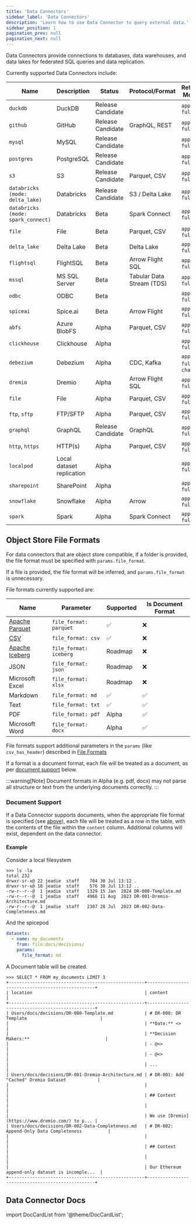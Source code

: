 ```yaml
---
title: 'Data Connectors'
sidebar_label: 'Data Connectors'
description: 'Learn how to use Data Connector to query external data.'
sidebar_position: 1
pagination_prev: null
pagination_next: null
---
```


Data Connectors provide connections to databases, data warehouses, and data lakes for federated SQL queries and data replication.

Currently supported Data Connectors include:

| Name                               | Description               | Status            | Protocol/Format           | Refresh Modes               | Supports [Ingestion][ingestion] | Supports Documents |
| ---------------------------------- | ------------------------- | ----------------- | ------------------------- | --------------------------- | ------------------------------- | ------------------ |
| `duckdb`                           | DuckDB                    | Release Candidate |                           | `append`, `full`            | ❌                              | ❌                 |
| `github`                           | GitHub                    | Release Candidate | GraphQL, REST             | `append`, `full`            | ❌                              | ❌                 |
| `mysql`                            | MySQL                     | Release Candidate |                           | `append`, `full`            | Roadmap                         | ❌                 |
| `postgres`                         | PostgreSQL                | Release Candidate |                           | `append`, `full`            | Roadmap                         | ❌                 |
| `s3`                               | S3                        | Release Candidate | Parquet, CSV              | `append`, `full`            | Roadmap                         | ✅                 |
| `databricks (mode: delta_lake)`    | Databricks                | Release Candidate | S3 / Delta Lake           | `append`, `full`            | Roadmap                         | ❌                 |
| `databricks (mode: spark_connect)` | Databricks                | Beta              | Spark Connect             | `append`, `full`            | Roadmap                         | ❌                 |
| `file`                             | File                      | Beta              | Parquet, CSV              | `append`, `full`            | Roadmap                         | ✅                 |
| `delta_lake`                       | Delta Lake                | Beta              | Delta Lake                | `append`, `full`            | Roadmap                         | ❌                 |
| `flightsql`                        | FlightSQL                 | Beta              | Arrow Flight SQL          | `append`, `full`            | ❌                              | ❌                 |
| `mssql`                            | MS SQL Server             | Beta              | Tabular Data Stream (TDS) | `append`, `full`            | ❌                              | ❌                 |
| `odbc`                             | ODBC                      | Beta              |                           | `append`, `full`            | ❌                              | ❌                 |
| `spiceai`                          | Spice.ai                  | Beta              | Arrow Flight              | `append`, `full`            | ✅                              | ❌                 |
| `abfs`                             | Azure BlobFS              | Alpha             | Parquet, CSV              | `append`, `full`            | Roadmap                         | ✅                 |
| `clickhouse`                       | Clickhouse                | Alpha             |                           | `append`, `full`            | ❌                              | ❌                 |
| `debezium`                         | Debezium                  | Alpha             | CDC, Kafka                | `append`, `full`, `changes` | ❌                              | ❌                 |
| `dremio`                           | Dremio                    | Alpha             | Arrow Flight SQL          | `append`, `full`            | ❌                              | ❌                 |
| `file`                             | File                      | Alpha             | Parquet, CSV              | `append`, `full`            | Roadmap                         | ✅                 |
| `ftp`, `sftp`                      | FTP/SFTP                  | Alpha             | Parquet, CSV              | `append`, `full`            | ❌                              | ✅                 |
| `graphql`                          | GraphQL                   | Release Candidate | GraphQL                   | `append`, `full`            | ❌                              | ❌                 |
| `http`, `https`                    | HTTP(s)                   | Alpha             | Parquet, CSV              | `append`, `full`            | ❌                              | ❌                 |
| `localpod`                         | Local dataset replication | Alpha             |                           | `append`, `full`            | ❌                              | ✅                 |
| `sharepoint`                       | SharePoint                | Alpha             |                           | `append`, `full`            | ❌                              | ✅                 |
| `snowflake`                        | Snowflake                 | Alpha             | Arrow                     | `append`, `full`            | Roadmap                         | ❌                 |
| `spark`                            | Spark                     | Alpha             | Spark Connect             | `append`, `full`            | ❌                              | ❌                 |

[ingestion]: https://docs.spiceai.org/features/data-ingestion

## Object Store File Formats

For data connectors that are object store compatible, if a folder is provided, the file format must be specified with `params.file_format`.

If a file is provided, the file format will be inferred, and `params.file_format` is unnecessary.

File formats currently supported are:

| Name                                          | Parameter              | Supported | Is Document Format |
| --------------------------------------------- | ---------------------- | --------- | ------------------ |
| [Apache Parquet](https://parquet.apache.org/) | `file_format: parquet` | ✅        | ❌                 |
| [CSV](/reference/file_format.md#csv)          | `file_format: csv`     | ✅        | ❌                 |
| [Apache Iceberg](https://iceberg.apache.org/) | `file_format: iceberg` | Roadmap   | ❌                 |
| JSON                                          | `file_format: json`    | Roadmap   | ❌                 |
| Microsoft Excel                               | `file_format: xlsx`    | Roadmap   | ❌                 |
| Markdown                                      | `file_format: md`      | ✅        | ✅                 |
| Text                                          | `file_format: txt`     | ✅        | ✅                 |
| PDF                                           | `file_format: pdf`     | Alpha     | ✅                 |
| Microsoft Word                                | `file_format: docx`    | Alpha     | ✅                 |

File formats support additional parameters in the `params` (like `csv_has_header`) described in [File Formats](/reference/file_format)

If a format is a document format, each file will be treated as a document, as per [document support](#document-support) below.

:::warning[Note]
Document formats in Alpha (e.g. pdf, docx) may not parse all structure or text from the underlying documents correctly.
:::

### Document Support

If a Data Connector supports documents, when the appropriate file format is specified (see [above](#object-store-file-formats)), each file will be treated as a row in the table, with the contents of the file within the `content` column. Additional columns will exist, dependent on the data connector.

#### Example

Consider a local filesystem

```shell
>>> ls -la
total 232
drwxr-sr-x@ 22 jeadie  staff    704 30 Jul 13:12 .
drwxr-sr-x@ 18 jeadie  staff    576 30 Jul 13:12 ..
-rw-r--r--@  1 jeadie  staff   1329 15 Jan  2024 DR-000-Template.md
-rw-r--r--@  1 jeadie  staff   4966 11 Aug  2023 DR-001-Dremio-Architecture.md
-rw-r--r--@  1 jeadie  staff   2307 28 Jul  2023 DR-002-Data-Completeness.md
```

And the spicepod

```yaml
datasets:
  - name: my_documents
    from: file:docs/decisions/
    params:
      file_format: md
```

A Document table will be created.

```shell
>>> SELECT * FROM my_documents LIMIT 3
+----------------------------------------------------+--------------------------------------------------+
| location                                           | content                                          |
+----------------------------------------------------+--------------------------------------------------+
| Users/docs/decisions/DR-000-Template.md            | # DR-000: DR Template                            |
|                                                    | **Date:** <>                                     |
|                                                    | **Decision Makers:**                             |
|                                                    | - @<>                                            |
|                                                    | - @<>                                            |
|                                                    | ...                                              |
| Users/docs/decisions/DR-001-Dremio-Architecture.md | # DR-001: Add "Cached" Dremio Dataset            |
|                                                    |                                                  |
|                                                    | ## Context                                       |
|                                                    |                                                  |
|                                                    | We use [Dremio](https://www.dremio.com/) to p... |
| Users/docs/decisions/DR-002-Data-Completeness.md   | # DR-002: Append-Only Data Completeness          |
|                                                    |                                                  |
|                                                    | ## Context                                       |
|                                                    |                                                  |
|                                                    | Our Ethereum append-only dataset is incomple...  |
+----------------------------------------------------+--------------------------------------------------+
```

## Data Connector Docs

import DocCardList from '@theme/DocCardList';

<DocCardList />
